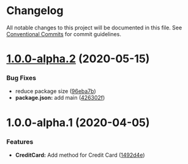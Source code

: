 # Changelog

All notable changes to this project will be documented in this file. See
[Conventional Commits](https://conventionalcommits.org) for commit guidelines.

# [1.0.0-alpha.2](https://github.com/bjerkio/swedbank-pay-js/compare/v1.0.0-alpha.1...v1.0.0-alpha.2) (2020-05-15)


### Bug Fixes

* reduce package size ([96eba7b](https://github.com/bjerkio/swedbank-pay-js/commit/96eba7bc41757aa7040275f192c899c2a2c2b49f))
* **package.json:** add main ([426302f](https://github.com/bjerkio/swedbank-pay-js/commit/426302ffed1fa1006be28bef4195a50a0cd51702))

# 1.0.0-alpha.1 (2020-04-05)


### Features

* **CreditCard:** Add method for Credit Card ([1492d4e](https://github.com/bjerkio/swedbank-pay-js/commit/1492d4e97ce74442eb3213a824d1e0ac535d61b3))

